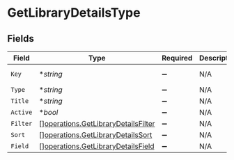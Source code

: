 # GetLibraryDetailsType


## Fields

| Field                                                                                      | Type                                                                                       | Required                                                                                   | Description                                                                                | Example                                                                                    |
| ------------------------------------------------------------------------------------------ | ------------------------------------------------------------------------------------------ | ------------------------------------------------------------------------------------------ | ------------------------------------------------------------------------------------------ | ------------------------------------------------------------------------------------------ |
| `Key`                                                                                      | **string*                                                                                  | :heavy_minus_sign:                                                                         | N/A                                                                                        | /library/sections/1/all?type=1                                                             |
| `Type`                                                                                     | **string*                                                                                  | :heavy_minus_sign:                                                                         | N/A                                                                                        | movie                                                                                      |
| `Title`                                                                                    | **string*                                                                                  | :heavy_minus_sign:                                                                         | N/A                                                                                        | Movies                                                                                     |
| `Active`                                                                                   | **bool*                                                                                    | :heavy_minus_sign:                                                                         | N/A                                                                                        | false                                                                                      |
| `Filter`                                                                                   | [][operations.GetLibraryDetailsFilter](../../models/operations/getlibrarydetailsfilter.md) | :heavy_minus_sign:                                                                         | N/A                                                                                        |                                                                                            |
| `Sort`                                                                                     | [][operations.GetLibraryDetailsSort](../../models/operations/getlibrarydetailssort.md)     | :heavy_minus_sign:                                                                         | N/A                                                                                        |                                                                                            |
| `Field`                                                                                    | [][operations.GetLibraryDetailsField](../../models/operations/getlibrarydetailsfield.md)   | :heavy_minus_sign:                                                                         | N/A                                                                                        |                                                                                            |